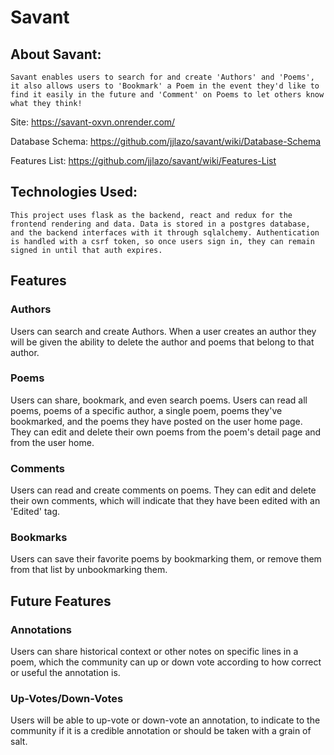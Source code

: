 # Savant

## About Savant:
    Savant enables users to search for and create 'Authors' and 'Poems', it also allows users to 'Bookmark' a Poem in the event they'd like to find it easily in the future and 'Comment' on Poems to let others know what they think!

Site: https://savant-oxvn.onrender.com/

Database Schema: https://github.com/jjlazo/savant/wiki/Database-Schema

Features List: https://github.com/jjlazo/savant/wiki/Features-List

## Technologies Used:
    This project uses flask as the backend, react and redux for the frontend rendering and data. Data is stored in a postgres database, and the backend interfaces with it through sqlalchemy. Authentication is handled with a csrf token, so once users sign in, they can remain signed in until that auth expires.

## Features

### Authors
Users can search and create Authors. When a user creates an author they will be given the ability to delete the author and poems that belong to that author.

### Poems
 Users can share, bookmark, and even search poems. Users can read all poems, poems of a specific author, a single poem, poems they've bookmarked, and the poems they have posted on the user home page. They can edit and delete their own poems from the poem's detail page and from the user home.

### Comments
Users can read and create comments on poems. They can edit and delete their own comments, which will indicate that they have been edited with an 'Edited' tag.

### Bookmarks
Users can save their favorite poems by bookmarking them, or remove them from that list by unbookmarking them.

## Future Features

### Annotations
Users can share historical context or other notes on specific lines in a poem, which the community can up or down vote according to how correct or useful the annotation is.

### Up-Votes/Down-Votes
Users will be able to up-vote or down-vote an annotation, to indicate to the community if it is a credible annotation or should be taken with a grain of salt.
